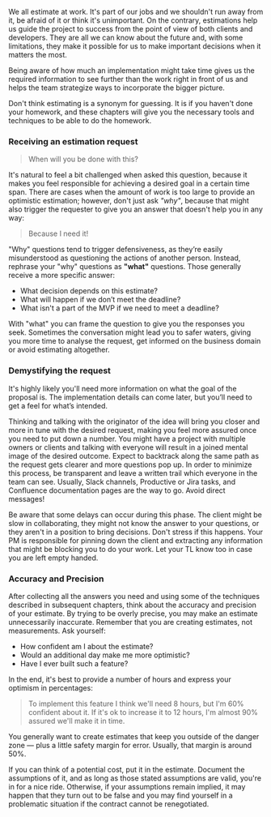 We all estimate at work. It's part of our jobs and we shouldn't run away from it, be afraid of it or think it's unimportant.
On the contrary, estimations help us guide the project to success from the point of view of both clients and developers. They are all we can know about the future and, with some limitations, they make it possible for us to make important decisions when it matters the most.

Being aware of how much an implementation might take time gives us the required information to see further than the work right in front of us and helps the team strategize ways to incorporate the bigger picture.

Don't think estimating is a synonym for guessing. It is if you haven't done your homework, and these chapters will give you the necessary tools and techniques to be able to do the homework.

### Receiving an estimation request

> When will you be done with this?

It's natural to feel a bit challenged when asked this question, because it makes you feel responsible for achieving a desired goal in a certain time span. There are cases when the amount of work is too large to provide an optimistic estimation; however, don't just ask _"why"_, because that might also trigger the requester to give you an answer that doesn't help you in any way:

> Because I need it!

"Why" questions tend to trigger defensiveness, as they’re easily misunderstood as questioning the actions of another person. Instead, rephrase your "why" questions as **"what"** questions. Those generally receive a more specific answer:

* What decision depends on this estimate?
* What will happen if we don’t meet the deadline?
* What isn't a part of the MVP if we need to meet a deadline?

With "what" you can frame the question to give you the responses you seek. Sometimes the conversation might lead you to safer waters, giving you more time to analyse the request, get informed on the business domain or avoid estimating altogether.

### Demystifying the request
It's highly likely you'll need more information on what the goal of the proposal is. The implementation details can come later, but you’ll need to get a feel for what’s intended.

Thinking and talking with the originator of the idea will bring you closer and more in tune with the desired request, making you feel more assured once you need to put down a number.
You might have a project with multiple owners or clients and talking with everyone will result in a joined mental image of the desired outcome. Expect to backtrack along the same path as the request gets clearer and more questions pop up. In order to minimize this process, be transparent and leave a written trail which everyone in the team can see. Usually, Slack channels, Productive or Jira tasks, and Confluence documentation pages are the way to go. Avoid direct messages!

Be aware that some delays can occur during this phase. The client might be slow in collaborating, they might not know the answer to your questions, or they aren't in a position to bring decisions. Don't stress if this happens. Your PM is responsible for pinning down the client and extracting any information that might be blocking you to do your work. Let your TL know too in case you are left empty handed.

### Accuracy and Precision
After collecting all the answers you need and using some of the techniques described in subsequent chapters, think about the accuracy and precision of your estimate. By trying to be overly precise, you may make an estimate unnecessarily inaccurate. Remember that you are creating estimates, not measurements. Ask yourself:

* How confident am I about the estimate?
* Would an additional day make me more optimistic?
* Have I ever built such a feature?

In the end, it's best to provide a number of hours and express your optimism in percentages:

> To implement this feature I think we'll need 8 hours, but I'm 60% confident about it. If it's ok to increase it to 12 hours, I'm almost 90% assured we'll make it in time.

You generally want to create estimates that keep you outside of the danger zone — plus a little safety margin for error. Usually, that margin is around 50%.

If you can think of a potential cost, put it in the estimate. Document the assumptions of it, and as long as those stated assumptions are valid, you're in for a nice ride. Otherwise, if your assumptions remain implied, it may happen that they turn out to be false and you may find yourself in a problematic situation if the contract cannot be renegotiated.
